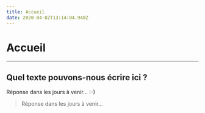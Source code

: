 ```yaml
---
title: Accueil
date: 2020-04-02T13:14:04.940Z
---
```


# Accueil

---

## Quel texte pouvons-nous écrire ici ?

Réponse dans les jours à venir... :-)

> Réponse dans les jours à venir...
